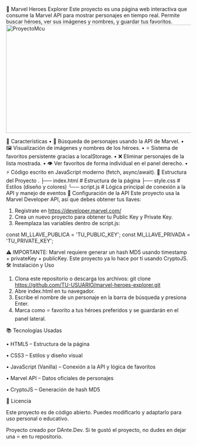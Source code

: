 🦸 Marvel Heroes Explorer
Este proyecto es una página web interactiva que consume la Marvel API para mostrar personajes en tiempo real. Permite buscar héroes, ver sus imágenes y nombres, y guardar tus favoritos.
<img width="681" height="295" alt="ProyectoMcu" src="https://github.com/user-attachments/assets/573f21db-625d-4155-9bcc-390d5ccf13a9" />

🚀 Características
• 🔎 Búsqueda de personajes usando la API de Marvel.
• 🖼 Visualización de imágenes y nombres de los héroes.
• ⭐ Sistema de favoritos persistente gracias a localStorage.
• ❌ Eliminar personajes de la lista mostrada.
• 👁 Ver favoritos de forma individual en el panel derecho.
• ⚡ Código escrito en JavaScript moderno (fetch, async/await).
📂 Estructura del Proyecto
.
├── index.html       # Estructura de la página
├── style.css        # Estilos (diseño y colores)
└── script.js        # Lógica principal de conexión a la API y manejo de eventos
🔑 Configuración de la API
Este proyecto usa la Marvel Developer API, así que debes obtener tus llaves:

1. Regístrate en https://developer.marvel.com/
2. Crea un nuevo proyecto para obtener tu Public Key y Private Key.
3. Reemplaza las variables dentro de script.js:

const MI_LLAVE_PUBLICA = 'TU_PUBLIC_KEY';
const MI_LLAVE_PRIVADA = 'TU_PRIVATE_KEY';

⚠ IMPORTANTE: Marvel requiere generar un hash MD5 usando timestamp + privateKey + publicKey. Este proyecto ya lo hace por ti usando CryptoJS.
🛠 Instalación y Uso
1. Clona este repositorio o descarga los archivos:
   git clone https://github.com/TU-USUARIO/marvel-heroes-explorer.git
2. Abre index.html en tu navegador.
3. Escribe el nombre de un personaje en la barra de búsqueda y presiona Enter.
4. Marca como ⭐ favorito a tus héroes preferidos y se guardarán en el panel lateral.

📚 Tecnologías Usadas

• HTML5 – Estructura de la página

• CSS3 – Estilos y diseño visual

• JavaScript (Vanilla) – Conexión a la API y lógica de favoritos

• Marvel API – Datos oficiales de personajes

• CryptoJS – Generación de hash MD5

📜 Licencia

Este proyecto es de código abierto. Puedes modificarlo y adaptarlo para uso personal o educativo.

Proyecto creado por DAnte.Dev. Si te gustó el proyecto, no dudes en dejar una ⭐ en tu repositorio.
